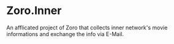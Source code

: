 # Zoro.Inner
An afflicated project of Zoro that collects inner network's movie informations and exchange the info via E-Mail.
